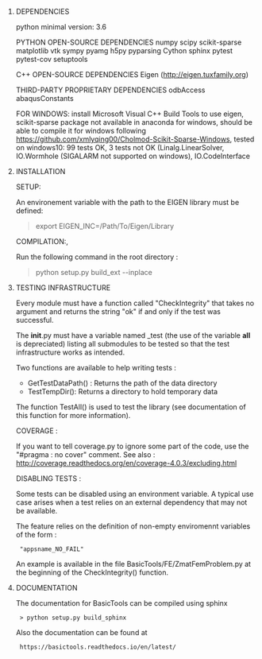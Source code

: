 1) DEPENDENCIES

    python minimal version: 3.6

    PYTHON OPEN-SOURCE DEPENDENCIES
    numpy
    scipy
    scikit-sparse
    matplotlib
    vtk
    sympy
    pyamg
    h5py
    pyparsing
    Cython
    sphinx
    pytest
    pytest-cov
    setuptools

    C++ OPEN-SOURCE DEPENDENCIES
    Eigen (http://eigen.tuxfamily.org)

    THIRD-PARTY PROPRIETARY DEPENDENCIES
    odbAccess
    abaqusConstants

    FOR WINDOWS:
      install Microsoft Visual C++ Build Tools to use eigen,
      scikit-sparse package not available in anaconda for windows, should be able to compile it for windows following https://github.com/xmlyqing00/Cholmod-Scikit-Sparse-Windows,
      tested on windows10: 99 tests OK, 3 tests not OK (Linalg.LinearSolver, IO.Wormhole (SIGALARM not supported on windows), IO.CodeInterface



2) INSTALLATION

    SETUP:

    An environement variable with the path to the EIGEN library must be defined:

     > export EIGEN_INC=/Path/To/Eigen/Library

    COMPILATION:,

    Run the following command in the root directory :

     > python setup.py build_ext --inplace


3) TESTING INFRASTRUCTURE

    Every module must have a function called "CheckIntegrity" that takes no
    argument and returns the string "ok" if and only if the test was successful.

    The __init__.py must have a variable named _test (the use of the variable
    __all__ is depreciated) listing all submodules to be tested so that the test
    infrastructure works as intended.

    Two functions are available to help writing tests :

    -   GetTestDataPath() : Returns the path of the data directory
    -   TestTempDir(): Returns a directory to hold temporary data

    The function TestAll() is used to test the library (see documentation of
    this function for more information).

    COVERAGE :

    If you want to tell coverage.py to ignore some part of the code, use the
    "#pragma : no cover" comment. See also :
    http://coverage.readthedocs.org/en/coverage-4.0.3/excluding.html

    DISABLING TESTS :

    Some tests can be disabled using an environment variable. A typical use
    case arises when a test relies on an external dependency that may not be
    available.

    The feature relies on the definition of non-empty enviromennt variables of
    the form :

        "appsname_NO_FAIL"

    An example is available in the file BasicTools/FE/ZmatFemProblem.py at the
    beginning of the CheckIntegrity() function.

4) DOCUMENTATION

    The documentation for BasicTools can be compiled using sphinx

        > python setup.py build_sphinx

    Also the documentation can be found at 

        https://basictools.readthedocs.io/en/latest/